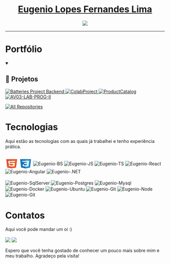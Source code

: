 <h1 align="center">
  <a href="https://git.io/typing-svg">
    <span>Eugenio Lopes Fernandes Lima</span>
  </a>
</h1>



<p align="center">
  <a target="_blank">
    <img src="https://readme-typing-svg.herokuapp.com?lines=Estudante+de+Sistemas+de+Informação;Graduado+em+Redes+de+Computadores;Desenvolvedor+web+fullstack;Stack:%20Angular%20|%20.NET%20|%20SQL%20Server;Sempre%20adquirindo%20novos%20conhecimentos&center=true&width=500&height=50">
  </a>
</p>
<hr/>

# Portfólio

<details open> 
  <summary><h2>📘 Projetos</h2></summary>

  <!-- Repo info cards - https://github.com/anuraghazra/github-readme-stats -->
  <!-- Small repo cards (fork) - https://github.com/DenverCoder1/github-readme-stats -->
  <p align="left">
    <a href="https://github.com/Eugenio1997/batteries-project-backend">
      <img width="278" src="https://denvercoder1-github-readme-stats.vercel.app/api/pin/?username=Eugenio1997&repo=batteries-project-backend&theme=react&bg_color=1F222E&title_color=F85D7F&hide_border=true&icon_color=F8D866&show_icons=false" alt="Batteries Project Backend">
    </a>
    <a href="https://github.com/Eugenio1997/ColabProject">
      <img width="278" src="https://denvercoder1-github-readme-stats.vercel.app/api/pin/?username=Eugenio1997&repo=ColabProject&theme=react&bg_color=1F222E&title_color=F85D7F&hide_border=true&icon_color=F8D866&show_icons=false" alt="ColabProject">
    </a>
    <a href="https://github.com/Eugenio1997/ProductCatalog">
      <img width="278" src="https://denvercoder1-github-readme-stats.vercel.app/api/pin/?username=Eugenio1997&repo=ProductCatalog&theme=react&bg_color=1F222E&title_color=F85D7F&hide_border=true&icon_color=F8D866&show_icons=false" alt="ProductCatalog">
    </a>
    <a href="https://github.com/Eugenio1997/ProductCatalog">
      <img width="278" src="https://denvercoder1-github-readme-stats.vercel.app/api/pin/?username=Eugenio1997&repo=AV03-LAB-PROG-II&theme=react&bg_color=1F222E&title_color=F85D7F&hide_border=true&icon_color=F8D866&show_icons=false" alt="AV03-LAB-PROG-II">
    </a>
  </p>

  <a href="https://github.com/Eugenio1997?tab=repositories&sort=stargazers"><img alt="All Repositories" title="All Repositories" src="https://custom-icon-badges.demolab.com/badge/-Clique%20aqui%20para%20visualizar%20todos%20os%20meus%20repositórios-1F222E?style=for-the-badge&logoColor=white&logo=repo"/></a>
</details>


# Tecnologias
Aqui estão as tecnologias com as quais já trabalhei e tenho experiência prática.

<div align="left" style="display: inline_block"><br>
    <img align="center" alt="Eugenio-HTML" height="30" width="40" src="https://raw.githubusercontent.com/devicons/devicon/master/icons/html5/html5-original.svg">
    <img align="center" alt="Eugenio-CSS" height="30" width="40" src="https://raw.githubusercontent.com/devicons/devicon/master/icons/css3/css3-original.svg">
    <img align="center" alt="Eugenio-BS" height="30" width="40" src="https://cdn.jsdelivr.net/gh/devicons/devicon/icons/bootstrap/bootstrap-original.svg">  
    <img align="center" alt="Eugenio-JS" height="30" width="40" src="https://cdn.jsdelivr.net/gh/devicons/devicon/icons/javascript/javascript-original.svg">  
    <img align="center" alt="Eugenio-TS" height="30" width="40" src="https://cdn.jsdelivr.net/gh/devicons/devicon/icons/typescript/typescript-plain.svg">
    <img align="center" alt="Eugenio-React" height="30" width="40" src="https://cdn.jsdelivr.net/gh/devicons/devicon/icons/react/react-original.svg"> 
    <img align="center" alt="Eugenio-Angular" height="30" width="40" src="https://cdn.jsdelivr.net/gh/devicons/devicon/icons/angularjs/angularjs-original.svg">   
    <img align="center" alt="Eugenio-.NET" height="30" width="40" src="https://cdn.jsdelivr.net/gh/devicons/devicon/icons/dot-net/dot-net-original.svg"> 
<div>
<div align="left" style="display: inline_block"><br>
    <img align="center" alt="Eugenio-SqlServer" height="30" width="40" src="https://cdn.jsdelivr.net/gh/devicons/devicon/icons/microsoftsqlserver/microsoftsqlserver-plain.svg">
    <img align="center" alt="Eugenio-Postgres" height="30" width="40" src="https://cdn.jsdelivr.net/gh/devicons/devicon/icons/postgresql/postgresql-original.svg">
    <img align="center" alt="Eugenio-Mysql" height="30" width="40" src="https://cdn.jsdelivr.net/gh/devicons/devicon/icons/mysql/mysql-original-wordmark.svg">
    <img align="center" alt="Eugenio-Docker" height="30" width="40" src="https://cdn.jsdelivr.net/gh/devicons/devicon/icons/docker/docker-original.svg">
    <img align="center" alt="Eugenio-Ubuntu" height="30" width="40" src="https://cdn.jsdelivr.net/gh/devicons/devicon/icons/linux/linux-original.svg">
      <img align="center" alt="Eugenio-Git" height="30" width="40" src="https://cdn.jsdelivr.net/gh/devicons/devicon/icons/git/git-original.svg">
    <img align="center" alt="Eugenio-Node" height="30" width="40" src="https://cdn.jsdelivr.net/gh/devicons/devicon/icons/nodejs/nodejs-original.svg">
    <img align="center" alt="Eugenio-Git" height="30" width="40" src="https://cdn.jsdelivr.net/gh/devicons/devicon/icons/dotnetcore/dotnetcore-original.svg">
</div>


# Contatos
Aqui você pode mandar um oi :)
<br>
<br>
<a href="https://api.whatsapp.com/send?phone=5582999269615" rel="nofollow"><img src="https://camo.githubusercontent.com/d9d4db0a25f6d41d6ef282c6adc2f9bd5b31201ef00ba580f5a945da4063a937/68747470733a2f2f696d672e736869656c64732e696f2f62616467652f57686174734170702d3235443336363f7374796c653d666f722d7468652d6261646765266c6f676f3d7768617473617070266c6f676f436f6c6f723d7768697465" data-canonical-src="https://img.shields.io/badge/WhatsApp-25D366?style=for-the-badge&amp;logo=whatsapp&amp;logoColor=white" style="max-width: 100%;"></a>
<a href="https://www.linkedin.com/in/eugenio-lopes-747322124/" rel="nofollow"><img src="https://camo.githubusercontent.com/c00f87aeebbec37f3ee0857cc4c20b21fefde8a96caf4744383ebfe44a47fe3f/68747470733a2f2f696d672e736869656c64732e696f2f62616467652f2d4c696e6b6564496e2d2532333030373742353f7374796c653d666f722d7468652d6261646765266c6f676f3d6c696e6b6564696e266c6f676f436f6c6f723d7768697465" data-canonical-src="https://img.shields.io/badge/-LinkedIn-%230077B5?style=for-the-badge&amp;logo=linkedin&amp;logoColor=white" style="max-width: 100%;"></a>

Espero que você tenha gostado de conhecer um pouco mais sobre mim e meu trabalho. Agradeço pela visita!
